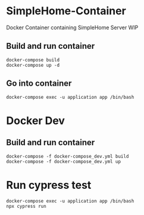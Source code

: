 # SimpleHome-Container

Docker Container containing SimpleHome Server WIP

## Build and run container

```shell
docker-compose build
docker-compose up -d
```

## Go into container

```shell
docker-compose exec -u application app /bin/bash
```

# Docker Dev

## Build and run container
```shell
docker-compose -f docker-compose_dev.yml build
docker-compose -f docker-compose_dev.yml up
```

# Run cypress test
```shell
docker-compose exec -u application app /bin/bash
npx cypress run
```